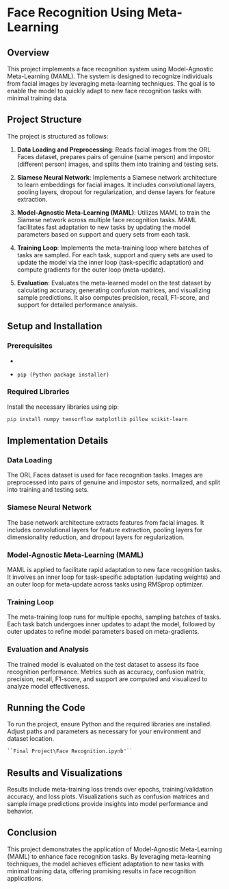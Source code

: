 # Face Recognition Using Meta-Learning

## Overview
This project implements a face recognition system using Model-Agnostic Meta-Learning (MAML). The system is designed to recognize individuals from facial images by leveraging meta-learning techniques. The goal is to enable the model to quickly adapt to new face recognition tasks with minimal training data.


## Project Structure
The project is structured as follows:

1. **Data Loading and Preprocessing**: Reads facial images from the ORL Faces dataset, prepares pairs of genuine (same person) and impostor (different person) images, and splits them into training and testing sets.

2. **Siamese Neural Network**: Implements a Siamese network architecture to learn embeddings for facial images. It includes convolutional layers, pooling layers, dropout for regularization, and dense layers for feature extraction.

3. **Model-Agnostic Meta-Learning (MAML)**: Utilizes MAML to train the Siamese network across multiple face recognition tasks. MAML facilitates fast adaptation to new tasks by updating the model parameters based on support and query sets from each task.

4. **Training Loop**: Implements the meta-training loop where batches of tasks are sampled. For each task, support and query sets are used to update the model via the inner loop (task-specific adaptation) and compute gradients for the outer loop (meta-update).

5. **Evaluation**: Evaluates the meta-learned model on the test dataset by calculating accuracy, generating confusion matrices, and visualizing sample predictions. It also computes precision, recall, F1-score, and support for detailed performance analysis.



## Setup and Installation
### Prerequisites

- ```Python 3.x
- ``pip (Python package installer)``

### Required Libraries
Install the necessary libraries using pip:  
```bash
pip install numpy tensorflow matplotlib pillow scikit-learn
```


## Implementation Details
### Data Loading
The ORL Faces dataset is used for face recognition tasks. Images are preprocessed into pairs of genuine and impostor sets, normalized, and split into training and testing sets.

### Siamese Neural Network
The base network architecture extracts features from facial images. It includes convolutional layers for feature extraction, pooling layers for dimensionality reduction, and dropout layers for regularization.

### Model-Agnostic Meta-Learning (MAML)
MAML is applied to facilitate rapid adaptation to new face recognition tasks. It involves an inner loop for task-specific adaptation (updating weights) and an outer loop for meta-update across tasks using RMSprop optimizer.

### Training Loop
The meta-training loop runs for multiple epochs, sampling batches of tasks. Each task batch undergoes inner updates to adapt the model, followed by outer updates to refine model parameters based on meta-gradients.

### Evaluation and Analysis
The trained model is evaluated on the test dataset to assess its face recognition performance. Metrics such as accuracy, confusion matrix, precision, recall, F1-score, and support are computed and visualized to analyze model effectiveness.

## Running the Code
To run the project, ensure Python and the required libraries are installed. Adjust paths and parameters as necessary for your environment and dataset location.
```python
``Final Project\Face Recognition.ipynb"``
```


## Results and Visualizations
Results include meta-training loss trends over epochs, training/validation accuracy, and loss plots. Visualizations such as confusion matrices and sample image predictions provide insights into model performance and behavior.

## Conclusion
This project demonstrates the application of Model-Agnostic Meta-Learning (MAML) to enhance face recognition tasks. By leveraging meta-learning techniques, the model achieves efficient adaptation to new tasks with minimal training data, offering promising results in face recognition applications.